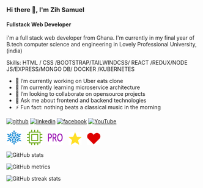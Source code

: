 ### Hi there 👋, I'm Zih Samuel
#### Fullstack Web Developer
i'm a full stack web developer from Ghana. I'm currently in my final year of B.tech computer science and engineering in Lovely Professional University, (india)

Skills:  HTML / CSS /BOOTSTRAP/TAILWINDCSS/  REACT /REDUX/NODE JS/EXPRESS/MONGO DB/ DOCKER /KUBERNETES

- 🔭 I’m currently working on Uber eats clone 
- 🌱 I’m currently learning microservice architecture 
- 👯 I’m looking to collaborate on opensource projects 
- 💬 Ask me about frontend and backend technologies 
- ⚡ Fun fact: nothing beats a classical music in the morning 


[<img src='https://cdn.jsdelivr.net/npm/simple-icons@3.0.1/icons/github.svg' alt='github' height='40'>](https://github.com/samsmoak)  [<img src='https://cdn.jsdelivr.net/npm/simple-icons@3.0.1/icons/linkedin.svg' alt='linkedin' height='40'>](https://www.linkedin.com/in/https://www.linkedin.com/in/samuel-zih-9bb9b3190//)  [<img src='https://cdn.jsdelivr.net/npm/simple-icons@3.0.1/icons/facebook.svg' alt='facebook' height='40'>](https://www.facebook.com/https://www.facebook.com/samuel.zih.7)  [<img src='https://cdn.jsdelivr.net/npm/simple-icons@3.0.1/icons/youtube.svg' alt='YouTube' height='40'>](https://www.youtube.com/channel/https://www.youtube.com/channel/UCNwY1gDw_QpVKVMujtLW7-A)  

<a href='https://archiveprogram.github.com/'><img src='https://raw.githubusercontent.com/acervenky/animated-github-badges/master/assets/acbadge.gif' width='40' height='40'></a> <a href='https://docs.github.com/en/developers'><img src='https://raw.githubusercontent.com/acervenky/animated-github-badges/master/assets/devbadge.gif' width='40' height='40'></a> <a href='https://github.com/pricing'><img src='https://raw.githubusercontent.com/acervenky/animated-github-badges/master/assets/pro.gif' width='40' height='40'></a> <a href='https://stars.github.com/'><img src='https://raw.githubusercontent.com/acervenky/animated-github-badges/master/assets/starbadge.gif' width='35' height='35'></a> <a href='https://docs.github.com/en/github/supporting-the-open-source-community-with-github-sponsors'><img src='https://raw.githubusercontent.com/acervenky/animated-github-badges/master/assets/sponsorbadge.gif' width='35' height='35'></a> 

![GitHub stats](https://github-readme-stats.vercel.app/api?username=samsmoak&show_icons=true)  

![GitHub metrics](https://metrics.lecoq.io/samsmoak)  

![GitHub streak stats](https://github-readme-streak-stats.herokuapp.com/?user=samsmoak)  

